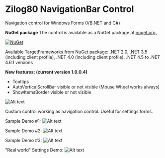 # Zilog80 NavigationBar Control
Navigation control for Windows Forms (VB.NET and C#)

**NuGet package**
The control is available as a NuGet package at [nuget.org.](https://www.nuget.org/packages/Z80NavigationBar)

[![NuGet](https://img.shields.io/nuget/v/Z80NavigationBar.svg)](https://www.nuget.org/packages/Z80NavigationBar)

Available TargetFrameworks from NuGet package: .NET 2.0, .NET 3.5 (including client profile), .NET 4.0 (including client profile), .NET 4.5 to .NET 4.6.1 versions

**New features: (current version 1.0.0.4)**

- Tooltips
- AutoVerticalScrollBar visible or not visible (Mouse Wheel works always)
- ShowItemsBorder visible or not visible

![Alt text](https://github.com/kernelENREK/Z80_NavigationBar/blob/master/newFeatures_v1003.png "New features v 1.0.0.3")

Custom control working as navigation control. Useful for settings forms.

Sample Demo #1:
![Alt text](https://github.com/kernelENREK/Z80_NavigationBar/blob/master/Demo1.gif "Sample demo")

Sample Demo #2:
![Alt text](https://github.com/kernelENREK/Z80_NavigationBar/blob/master/Demo2.gif "Sample demo")

Sample Demo #3:
![Alt text](https://github.com/kernelENREK/Z80_NavigationBar/blob/master/Demo3.gif "Sample demo")

"Real world" Settings Demo:
![Alt text](https://github.com/kernelENREK/Z80_NavigationBar/blob/master/ExampleSettingsDemo.gif "Settings demo")





